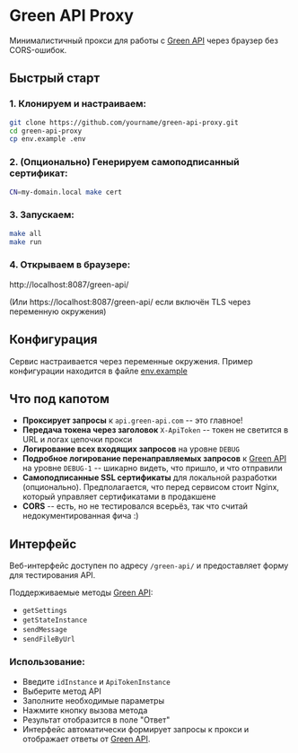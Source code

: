 # Green API Proxy

Минималистичный прокси для работы с [Green API](http://green-api.com) через браузер без CORS-ошибок.

## Быстрый старт

### 1. Клонируем и настраиваем:

```bash
git clone https://github.com/yourname/green-api-proxy.git  
cd green-api-proxy
cp env.example .env
```

### 2. (Опционально) Генерируем самоподписанный сертификат:

```bash
CN=my-domain.local make cert
```

### 3. Запускаем:

```bash
make all
make run
```

### 4. Открываем в браузере:

http://localhost:8087/green-api/  

(Или https://localhost:8087/green-api/ если включён TLS через переменную окружения)


## Конфигурация

Сервис настраивается через переменные окружения. Пример конфигурации находится в файле [env.example](./env.example)

## Что под капотом

- **Проксирует запросы** к `api.green-api.com` -- это главное!
- **Передача токена через заголовок** `X-ApiToken` -- токен не светится в URL и логах цепочки прокси
- **Логирование всех входящих запросов** на уровне `DEBUG`
- **Подробное логирование перенаправляемых запросов** к [Green API](http://green-api.com) на уровне `DEBUG-1` -- шикарно видеть, что пришло, и что отправили
- **Самоподписанные SSL сертификаты** для локальной разработки (опционально). Предполагается, что перед сервисом стоит Nginx, который управляет сертификатами в продакшене
- **CORS** -- есть, но не тестировался всерьёз, так что считай недокументированная фича :)


## Интерфейс

Веб-интерфейс доступен по адресу `/green-api/` и предоставляет форму для тестирования API.

Поддерживаемые методы [Green API](http://green-api.com):
- `getSettings`
- `getStateInstance`
- `sendMessage`
- `sendFileByUrl`


### Использование:

- Введите `idInstance` и `ApiTokenInstance`
- Выберите метод API
- Заполните необходимые параметры
- Нажмите кнопку вызова метода
- Результат отобразится в поле "Ответ"
- Интерфейс автоматически формирует запросы к прокси и отображает ответы от [Green API](http://green-api.com).
